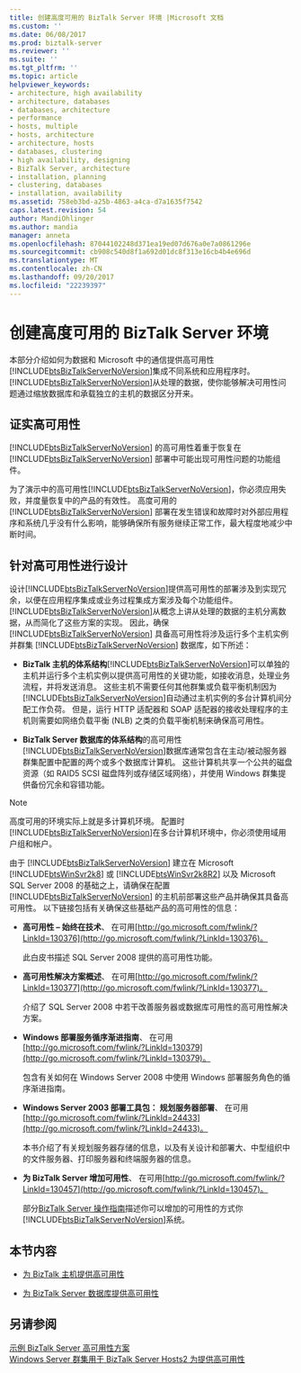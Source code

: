 ```yaml
---
title: 创建高度可用的 BizTalk Server 环境 |Microsoft 文档
ms.custom: ''
ms.date: 06/08/2017
ms.prod: biztalk-server
ms.reviewer: ''
ms.suite: ''
ms.tgt_pltfrm: ''
ms.topic: article
helpviewer_keywords:
- architecture, high availability
- architecture, databases
- databases, architecture
- performance
- hosts, multiple
- hosts, architecture
- architecture, hosts
- databases, clustering
- high availability, designing
- BizTalk Server, architecture
- installation, planning
- clustering, databases
- installation, availability
ms.assetid: 758eb3bd-a25b-4863-a4ca-d7a1635f7542
caps.latest.revision: 54
author: MandiOhlinger
ms.author: mandia
manager: anneta
ms.openlocfilehash: 87044102248d371ea19ed07d676a0e7a0861296e
ms.sourcegitcommit: cb908c540d8f1a692d01dc8f313e16cb4b4e696d
ms.translationtype: MT
ms.contentlocale: zh-CN
ms.lasthandoff: 09/20/2017
ms.locfileid: "22239397"
---
```

# <a name="creating-a-highly-available-biztalk-server-environment"></a>创建高度可用的 BizTalk Server 环境
本部分介绍如何为数据和 Microsoft 中的通信提供高可用性[!INCLUDE[btsBizTalkServerNoVersion](../includes/btsbiztalkservernoversion-md.md)]集成不同系统和应用程序时。 [!INCLUDE[btsBizTalkServerNoVersion](../includes/btsbiztalkservernoversion-md.md)]从处理的数据，使你能够解决可用性问题通过缩放数据库和承载独立的主机的数据区分开来。  
  
## <a name="demonstrating-high-availability"></a>证实高可用性  
 [!INCLUDE[btsBizTalkServerNoVersion](../includes/btsbiztalkservernoversion-md.md)] 的高可用性着重于恢复在 [!INCLUDE[btsBizTalkServerNoVersion](../includes/btsbiztalkservernoversion-md.md)] 部署中可能出现可用性问题的功能组件。  
  
 为了演示中的高可用性[!INCLUDE[btsBizTalkServerNoVersion](../includes/btsbiztalkservernoversion-md.md)]，你必须应用失败，并度量恢复中的产品的有效性。 高度可用的 [!INCLUDE[btsBizTalkServerNoVersion](../includes/btsbiztalkservernoversion-md.md)] 部署在发生错误和故障时对外部应用程序和系统几乎没有什么影响，能够确保所有服务继续正常工作，最大程度地减少中断时间。  
  
## <a name="designing-for-high-availability"></a>针对高可用性进行设计  
 设计[!INCLUDE[btsBizTalkServerNoVersion](../includes/btsbiztalkservernoversion-md.md)]提供高可用性的部署涉及到实现冗余，以便在应用程序集成或业务过程集成方案涉及每个功能组件。 [!INCLUDE[btsBizTalkServerNoVersion](../includes/btsbiztalkservernoversion-md.md)]从概念上讲从处理的数据的主机分离数据，从而简化了这些方案的实现。 因此，确保 [!INCLUDE[btsBizTalkServerNoVersion](../includes/btsbiztalkservernoversion-md.md)] 具备高可用性将涉及运行多个主机实例并群集 [!INCLUDE[btsBizTalkServerNoVersion](../includes/btsbiztalkservernoversion-md.md)] 数据库，如下所述：  
  
-   **BizTalk 主机的体系结构**[!INCLUDE[btsBizTalkServerNoVersion](../includes/btsbiztalkservernoversion-md.md)]可以单独的主机并运行多个主机实例以提供高可用性的关键功能，如接收消息，处理业务流程，并将发送消息。 这些主机不需要任何其他群集或负载平衡机制因为[!INCLUDE[btsBizTalkServerNoVersion](../includes/btsbiztalkservernoversion-md.md)]自动通过主机实例的多台计算机间分配工作负荷。 但是，运行 HTTP 适配器和 SOAP 适配器的接收处理程序的主机则需要如网络负载平衡 (NLB) 之类的负载平衡机制来确保高可用性。  
  
-   **BizTalk Server 数据库的体系结构**的高可用性[!INCLUDE[btsBizTalkServerNoVersion](../includes/btsbiztalkservernoversion-md.md)]数据库通常包含在主动/被动服务器群集配置中配置的两个或多个数据库计算机。 这些计算机共享一个公共的磁盘资源（如 RAID5 SCSI 磁盘阵列或存储区域网络），并使用 Windows 群集提供备份冗余和容错功能。  
  
> [!NOTE]
>  高度可用的环境实际上就是多计算机环境。 配置时[!INCLUDE[btsBizTalkServerNoVersion](../includes/btsbiztalkservernoversion-md.md)]在多台计算机环境中，你必须使用域用户组和帐户。  
  
 由于 [!INCLUDE[btsBizTalkServerNoVersion](../includes/btsbiztalkservernoversion-md.md)] 建立在 Microsoft [!INCLUDE[btsWinSvr2k8](../includes/btswinsvr2k8-md.md)] 或 [!INCLUDE[btsWinSvr2k8R2](../includes/btswinsvr2k8r2-md.md)] 以及 Microsoft SQL Server 2008 的基础之上，请确保在配置 [!INCLUDE[btsBizTalkServerNoVersion](../includes/btsbiztalkservernoversion-md.md)] 的主机前部署这些产品并确保其具备高可用性。 以下链接包括有关确保这些基础产品的高可用性的信息：  
  
-   **高可用性 – 始终在技术**、 在可用[http://go.microsoft.com/fwlink/?LinkId=130376](http://go.microsoft.com/fwlink/?LinkId=130376)。  
  
     此白皮书描述 SQL Server 2008 提供的高可用性功能。  
  
-   **高可用性解决方案概述**、 在可用[http://go.microsoft.com/fwlink/?LinkId=130377](http://go.microsoft.com/fwlink/?LinkId=130377)。  
  
     介绍了 SQL Server 2008 中若干改善服务器或数据库可用性的高可用性解决方案。  
  
-   **Windows 部署服务循序渐进指南**、 在可用[http://go.microsoft.com/fwlink/?LinkId=130379](http://go.microsoft.com/fwlink/?LinkId=130379)。  
  
     包含有关如何在 Windows Server 2008 中使用 Windows 部署服务角色的循序渐进指南。  
  
-   **Windows Server 2003 部署工具包： 规划服务器部署**、 在可用[http://go.microsoft.com/fwlink/?LinkId=24433](http://go.microsoft.com/fwlink/?LinkId=24433)。  
  
     本书介绍了有关规划服务器存储的信息，以及有关设计和部署大、中型组织中的文件服务器、打印服务器和终端服务器的信息。  
  
-   **为 BizTalk Server 增加可用性**、 在可用[http://go.microsoft.com/fwlink/?LinkId=130457](http://go.microsoft.com/fwlink/?LinkId=130457)。  
  
     部分[BizTalk Server 操作指南](http://go.microsoft.com/fwlink/?LinkId=130458)描述你可以增加的可用性的方式你[!INCLUDE[btsBizTalkServerNoVersion](../includes/btsbiztalkservernoversion-md.md)]系统。  
  
## <a name="in-this-section"></a>本节内容  
  
-   [为 BizTalk 主机提供高可用性](../core/providing-high-availability-for-biztalk-hosts.md)  
  
-   [为 BizTalk Server 数据库提供高可用性](../core/providing-high-availability-for-biztalk-server-databases.md)  
  
## <a name="see-also"></a>另请参阅  
 [示例 BizTalk Server 高可用性方案](../core/sample-biztalk-server-high-availability-scenarios.md)   
 [Windows Server 群集用于 BizTalk Server Hosts2 为提供高可用性](../core/use-windows-cluster-to-provide-high-availability-for-biztalk-hosts.md)